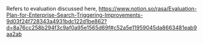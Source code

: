 Refers to evaluation discussed here, https://www.notion.so/rasa/Evaluation-Plan-for-Enterprise-Search-Triggering-Improvements-9d03f24f728343a4931bdc122d1be862?d=8a76cc258b294f3c9af0a95e1565d69f#c52a5e11959045da8663481eab9aa2ab